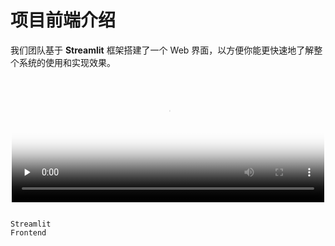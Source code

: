 # 项目前端介绍

我们团队基于 **Streamlit** 框架搭建了一个 Web 界面，以方便你能更快速地了解整个系统的使用和实现效果。

<div align="center">
<video id="video" height="200" width="500" controls="" preload="none" poster="封面">
      <source id="mp4" src="https://s3-us-west-2.amazonaws.com/assets.streamlit.io/videos/hero-video.mp4" type="video/mp4">
</video>
</div>

```{toctree}

Streamlit
Frontend
```